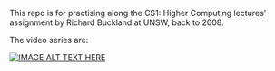 This repo is for practising along the CS1: Higher Computing lectures' assignment by Richard Buckland at UNSW, back to 2008.

The video series are: 

[![IMAGE ALT TEXT HERE](https://img.youtube.com/vi/hE7l6Adoiiw/0.jpg)](https://www.youtube.com/playlist?list=PL6B940F08B9773B9F)
